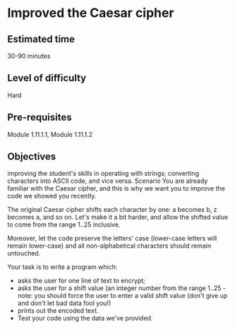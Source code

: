 # Improved the Caesar cipher

## Estimated time
30-90 minutes

## Level of difficulty
Hard

## Pre-requisites
Module 1.11.1.1, Module 1.11.1.2

## Objectives

improving the student's skills in operating with strings;
converting characters into ASCII code, and vice versa.
Scenario
You are already familiar with the Caesar cipher, and this is why we want you to improve the code we showed you recently.

The original Caesar cipher shifts each character by one: a becomes b, z becomes a, and so on. Let's make it a bit harder, and allow the shifted value to come from the range 1..25 inclusive.

Moreover, let the code preserve the letters' case (lower-case letters will remain lower-case) and all non-alphabetical characters should remain untouched.

Your task is to write a program which:

- asks the user for one line of text to encrypt;
- asks the user for a shift value (an integer number from the range 1..25 - note: you should force the user to enter a valid shift value (don't give up and don't let bad   data fool you!)
- prints out the encoded text.
- Test your code using the data we've provided.
